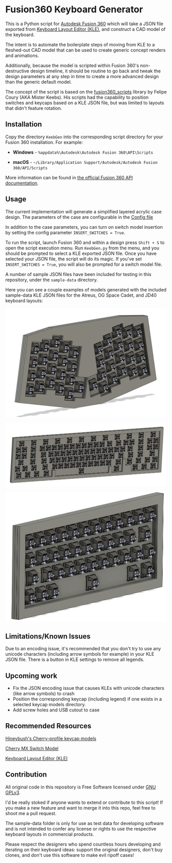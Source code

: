 # Fusion360 Keyboard Generator

This is a Python script for [Autodesk Fusion 360](https://www.autodesk.com/products/fusion-360/overview) which will take a JSON file exported from [Keyboard Layout Editor (KLE)](http://www.keyboard-layout-editor.com), and construct a CAD model of the keyboard.

The intent is to automate the boilerplate steps of moving from KLE to a fleshed-out CAD model that can be used to create generic concept renders and animations.

Additionally, because the model is scripted within Fusion 360's non-destructive design timeline, it should be routine to go back and tweak the design parameters at any step in time to create a more advanced design than the generic default model.

The concept of the script is based on the [fusion360_scripts](https://github.com/misterkeebs/fusion360_scripts) library by Felipe Coury (AKA Mister Keebs). His scripts had the capability to position switches and keycaps based on a KLE JSON file, but was limited to layouts that didn't feature rotation.

## Installation

Copy the directory `KeebGen` into the corresponding script directory for your Fusion 360 installation. For example:

* **Windows** - `%appdata%\Autodesk\Autodesk Fusion 360\API\Scripts`

* **macOS** - `~/Library/Application Support/Autodesk/Autodesk Fusion 360/API/Scripts`


More information can be found in [the official Fusion 360 API documentation](https://help.autodesk.com/view/fusion360/ENU/?guid=GUID-A92A4B10-3781-4925-94C6-47DA85A4F65A).

## Usage

The current implementation will generate a simplified layered acrylic case design. The parameters of the case are configurable in the [Config file](KeebGen/Modules/Config/__init__.py)

In addition to the case parameters, you can turn on switch model insertion by setting the config parameter `INSERT_SWITCHES = True`.

To run the script, launch Fusion 360 and within a design press `Shift + S` to open the script execution menu. Run `KeebGen.py` from the menu, and you should be prompted to select a KLE exported JSON file. Once you have selected your JSON file, the script will do its magic. If you've set `INSERT_SWITCHES = True`, you will also be prompted for a switch model file.

A number of sample JSON files have been included for testing in this repository, under the `sample-data` directory.

Here you can see a couple examples of models generated with the included sample-data KLE JSON files for the Atreus, OG Space Cadet, and JD40 keyboard layouts:

![Atreus](Images/atreus.png)

![OG Space Cadet](Images/space-cadet.png)

![JD40](Images/jd40.png)

## Limitations/Known Issues

Due to an encoding issue, it's recommended that you don't try to use any unicode characters (including arrow symbols for example) in your KLE JSON file. There is a button in KLE settings to remove all legends.

## Upcoming work

* Fix the JSON encoding issue that causes KLEs with unicode characters (like arrow symbols) to crash
* Position the corresponding keycap (including legend) if one exists in a selected keycap models directory.
* Add screw holes and USB cutout to case

## Recommended Resources

[Hineybush's Cherry-profile keycap models](https://github.com/hineybush/CherryMX)

[Cherry MX Switch Model](https://grabcad.com/library/cherry-mx-series-key-keycap-1)

[Keyboard Layout Editor (KLE)](http://www.keyboard-layout-editor.com)

## Contribution
All original code in this repository is Free Software licensed under [GNU GPLv3](https://www.gnu.org/licenses/gpl-3.0.en.html).

I'd be really stoked if anyone wants to extend or contribute to this script! If you make a new feature and want to merge it into this repo, feel free to shoot me a pull request. 

The sample-data folder is only for use as test data for developing software and is not intended to confer any license or rights to use the respective keyboard layouts in commercial products.

Please respect the designers who spend countless hours developing and iterating on their keyboard ideas: support the original designers, don't buy clones, and don't use this software to make evil ripoff cases!
